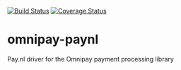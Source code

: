 [![Build Status](https://travis-ci.org/andypieters/omnipay-paynl.svg?branch=master)](https://travis-ci.org/andypieters/omnipay-paynl)
[![Coverage Status](https://coveralls.io/repos/github/andypieters/omnipay-paynl/badge.svg?branch=master)](https://coveralls.io/github/andypieters/omnipay-paynl?branch=master)

# omnipay-paynl
Pay.nl driver for the Omnipay payment processing library
